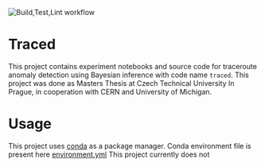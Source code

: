 
![Build,Test,Lint workflow](https://github.com/Eldeeqq/masters-thesis/actions/workflows/python-app.yml/badge.svg)

# Traced

This project contains experiment notebooks and source code for traceroute anomaly
detection using Bayesian inference with code name `traced`. This project was done as Masters Thesis at 
Czech Technical University In Prague, in cooperation with CERN and University of
 Michigan.

# Usage

This project uses [conda](https://anaconda.org/) as a package manager. Conda environment file is present here [environment.yml](./environment.yaml)
This project currently does not 